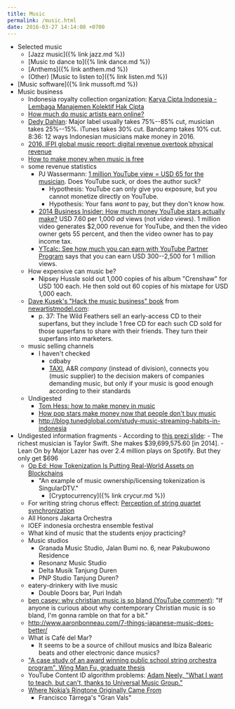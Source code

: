 ```yaml
---
title: Music
permalink: /music.html
date: 2016-03-27 14:14:08 +0700
---
```


- Selected music
    - [Jazz music]({% link jazz.md %})
    - [Music to dance to]({% link dance.md %})
    - [Anthems]({% link anthem.md %})
    - (Other) [Music to listen to]({% link listen.md %})
- [Music software]({% link mussoft.md %})
- Music business
    - Indonesia royalty collection organization: [Karya Cipta Indonesia - Lembaga Manajemen Kolektif Hak Cipta](http://kci-lmk.or.id/)
    - [How much do music artists earn online?](http://www.informationisbeautiful.net/2010/how-much-do-music-artists-earn-online/)
    - [Dedy Dahlan](https://www.youtube.com/watch?v=nbKSF5A1IrI):
    Major label usually takes 75%--85% cut, musician takes 25%--15%.
    iTunes takes 30% cut.
    Bandcamp takes 10% cut.
    8:36: 12 ways Indonesian musicians make money in 2016.
    - [2016, IFPI global music report: digital revenue overtook physical revenue](http://www.ifpi.org/news/IFPI-GLOBAL-MUSIC-REPORT-2016)
    - [How to make money when music is free](https://www.careersinmusic.com/how-to-make-money-when-music-is-free/)
    - some revenue statistics
        - PJ Wassermann:
        [1 million YouTube view = USD 65 for the musician](https://www.digitalmusicnews.com/2015/01/28/songs-got-151781-plays-youtube-received-10/).
        Does YouTube suck, or does the author suck?
            - Hypothesis: YouTube can only give you exposure, but you cannot monetize directly on YouTube.
            - Hypothesis: Your fans *want* to pay, but they don't know how.
        - [2014 Business Insider: How much money YouTube stars actually make?](http://www.businessinsider.com/how-much-money-youtube-stars-actually-make-2014-2/)
        USD 7.60 per 1,000 *ad* views (not *video* views).
        1 million video generates $2,000 revenue for YouTube,
        and then the video owner gets 55 percent,
        and then the video owner has to pay income tax.
        - [YTcalc: See how much you can earn with YouTube Partner Program](http://ytcalc.com/)
        says that you can earn USD 300--2,500 for 1 million views.
    - How expensive can music be?
        - Nipsey Hussle sold out 1,000 copies of his album "Crenshaw" for USD 100 each.
        He then sold out 60 copies of his mixtape for USD 1,000 each.
    - [Dave Kusek's "Hack the music business" book](http://hackmusic.com/) from [newartistmodel.com](https://newartistmodel.com/):
        - p. 37: The Wild Feathers sell an early-access CD to their superfans,
        but they include 1 free CD for each such CD sold for those superfans to share with their friends.
        They turn their superfans into marketers.
    - music selling channels
        - I haven't checked
            - cdbaby
            - [TAXI](https://www.taxi.com/), A&R *company* (instead of division),
        connects you (music supplier) to the decision makers of companies demanding music,
        but only if your music is good enough according to their standards
    - Undigested
        - [Tom Hess: how to make money in music](https://tomhess.net/HowToMakeMoneyInMusic.aspx)
        - [How pop stars make money now that people don't buy music](http://www.businessinsider.com/heres-how-pop-stars-make-money-now-that-people-dont-buy-music-2014-5/)
        - http://blog.tunedglobal.com/study-music-streaming-habits-in-indonesia
- Undigested information fragments
        - According to [this prezi slide](https://prezi.com/u9ke2ocxol4_/which-music-genre-makes-the-most-money/):
            - The richest musician is Taylor Swift. She makes $39,699,575.60 [in 2014].
            - Lean On by Major Lazer has over 2.4 million plays on Spotify. But they only get $696
    - [Op Ed: How Tokenization Is Putting Real-World Assets on Blockchains](https://bitcoinmagazine.com/articles/op-ed-how-tokenization-putting-real-world-assets-blockchains/)
        - "An example of music ownership/licensing tokenization is SingularDTV."
            - [Cryptocurrency]({% link crycur.md %})
    - For writing string chorus effect: [Perception of string quartet synchronization](https://www.ncbi.nlm.nih.gov/pmc/articles/PMC4196478/)
    - All Honors Jakarta Orchestra
    - IOEF indonesia orchestra ensemble festival
    - What kind of music that the students enjoy practicing?
    - Music studios
        - Granada Music Studio, Jalan Bumi no. 6, near Pakubuwono Residence
        - Resonanz Music Studio
        - Delta Musik Tanjung Duren
        - PNP Studio Tanjung Duren?
    - eatery-drinkery with live music
        - Double Doors bar, Puri Indah
    - [ben casey: why christian music is so bland (YouTube comment)](https://www.youtube.com/watch?v=zH_5j3Wm9qM&lc=UghFffTwyUZtIHgCoAEC):
    "If anyone is curious about why contemporary Christian music is so bland, I'm gonna ramble on that for a bit."
    - http://www.aaronbonneau.com/7-things-japanese-music-does-better/
    - What is Café del Mar?
        - It seems to be a source of chillout musics and Ibiza Balearic beats and other electronic dance musics?
    - ["A case study of an award winning public school string orchestra program", Wing Man Fu, graduate thesis]( https://etd.ohiolink.edu/rws_etd/document/get/bgsu1242663220/inline)
    - YouTube Content ID algorithm problems:
    [Adam Neely, "What I want to teach, but can't, thanks to Universal Music Group."](https://www.youtube.com/watch?v=nryFmUjtwEY)
    - [Where Nokia’s Ringtone Originally Came From](https://www.youtube.com/watch?v=B5FaG6dgAxc)
        - Francisco Tárrega's "Gran Vals"
